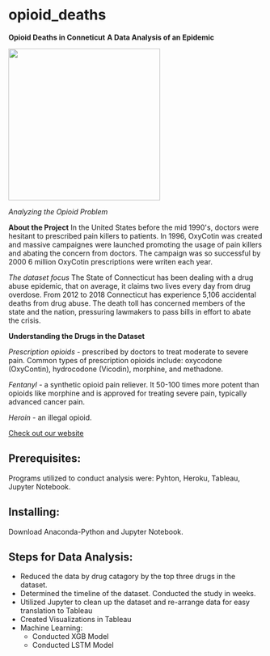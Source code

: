 # opioid_deaths
**Opioid Deaths in Conneticut**
**A Data Analysis of an Epidemic**

<img src="https://d.newsweek.com/en/full/946477/vitamins-pills-stock.jpg" height=300>

*Analyzing the Opioid Problem*

**About the Project**
In the United States before the mid 1990's, doctors were hesitant to prescribed pain killers to patients. In 1996, OxyCotin was created and massive campaignes were launched promoting the usage of pain killers and abating the concern from doctors. The campaign was so successful by 2000 6 million OxyCotin prescriptions were writen each year. 

*The dataset focus*
The State of Connecticut has been dealing with a drug abuse epidemic, that on average, it claims two lives every day from drug overdose.
From 2012 to 2018 Connecticut has experience 5,106 accidental deaths from drug abuse. The death toll has concerned members of the state and the nation, pressuring lawmakers to pass bills in effort to abate the crisis.

**Understanding the Drugs in the Dataset**

*Prescription opioids* - prescribed by doctors to treat moderate to severe pain. Common types of prescription opioids include: oxycodone (OxyContin), hydrocodone (Vicodin), morphine, and methadone.

*Fentanyl* - a synthetic opioid pain reliever. It 50-100 times more potent than opioids like morphine and is approved for treating severe pain, typically advanced cancer pain.

*Heroin* - an illegal opioid.

[Check out our website](https://opioids-in-ct.herokuapp.com/)

## Prerequisites: 
Programs utilized to conduct analysis were: Pyhton, Heroku, Tableau, Jupyter Notebook. 

## Installing: 
Download Anaconda-Python and Jupyter Notebook. 

## Steps for Data Analysis: 
* Reduced the data by drug catagory by the top three drugs in the dataset. 
* Determined the timeline of the dataset. Conducted the study in weeks. 
* Utilized Jupyter to clean up the dataset and re-arrange data for easy translation to Tableau 
* Created Visualizations in Tableau 
* Machine Learning: 
    * Conducted XGB Model 
    * Conducted LSTM Model 

 













